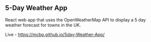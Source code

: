 ## 5-Day Weather App

React web app that uses the OpenWeatherMap API to display a 5 day weather forecast for towns in the UK.

Live - https://mcbp.github.io/5day-Weather-App/

